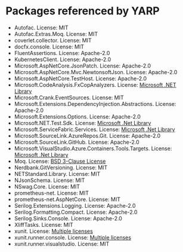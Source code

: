 # Packages referenced by YARP
- Autofac. License: MIT
- Autofac.Extras.Moq. License: MIT
- coverlet.collector. License: MIT
- docfx.console. License: MIT
- FluentAssertions. License: Apache-2.0
- KubernetesClient. License: Apache-2.0
- Microsoft.AspNetCore.JsonPatch. License: Apache-2.0
- Microsoft.AspNetCore.Mvc.NewtonsoftJson. License: Apache-2.0
- Microsoft.AspNetCore.TestHost. License: Apache-2.0
- Microsoft.CodeAnalysis.FxCopAnalyzers. License: [Microsoft .NET Library](https://dotnet.microsoft.com/en/dotnet_library_license.htm)
- Microsoft.Crank.EventSources. License: MIT
- Microsoft.Extensions.DependencyInjection.Abstractions. License: Apache-2.0
- Microsoft.Extensions.Options. License: Apache-2.0
- Microsoft.NET.Test.Sdk. License: [Microsoft .Net Library](https://www.microsoft.com/web/webpi/eula/net_library_eula_enu.htm)
- Microsoft.ServiceFabric.Services. License: [Microsoft .Net Library](https://www.microsoft.com/web/webpi/eula/net_library_eula_ENU.htm)
- Microsoft.SourceLink.AzureRepos.Git. License: Apache-2.0
- Microsoft.SourceLink.GitHub. License: Apache-2.0
- Microsoft.VisualStudio.Azure.Containers.Tools.Targets. License: [Microsoft .Net Library](https://www.microsoft.com/web/webpi/eula/net_library_eula_ENU.htm)
- Moq. License: [BSD 3-Clause License](https://raw.githubusercontent.com/moq/moq4/master/License.txt)
- Nerdbank.GitVersioning. License: MIT
- NETStandard.Library. License: MIT
- NJsonSchema. License: MIT
- NSwag.Core. License: MIT
- prometheus-net. License: MIT
- prometheus-net.AspNetCore. License: MIT
- Serilog.Extensions.Logging. License: Apache-2.0
- Serilog.Formatting.Compact. License: Apache-2.0
- Serilog.Sinks.Console. License: Apache-2.0
- XliffTasks. License: MIT
- xunit. License: [Multiple licenses](https://raw.githubusercontent.com/xunit/xunit/master/license.txt)
- xunit.runner.console. License: [Multiple licenses](https://raw.githubusercontent.com/xunit/xunit/master/license.txt)
- xunit.runner.visualstudio. License: MIT 